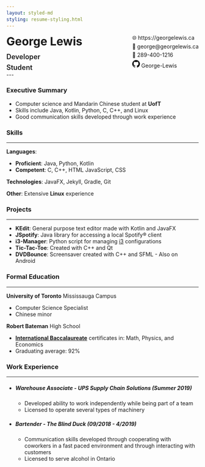 ```yaml
---
layout: styled-md
styling: resume-styling.html
---
```


<div style="display:flex;margin:0;"><div><p style="font-size:30px;font-weight:bold;margin:0;margin-bottom:12px;">George Lewis</p><p style="font-size: 18px; font-weight:600;margin:0;margin-bottom:7px;">Developer</p><p style="font-size: 18px; font-weight:600;margin:0;">Student</p></div><div style="margin-left:auto; margin-top:0;"><p style="margin:0;margin-bottom:5px;">🌐 https://georgelewis.ca</p><p style="margin:0;margin-bottom:5px;">📧 george@georgelewis.ca</p><p style="margin:0;margin-bottom:5px;">📱 289-400-1216</p><p style="margin:0;"><img style="display:inline-block;" id="github" height="20" width="20" src="/_assets/github.svg" /> George-Lewis</p></div></div>
---

### **Executive Summary**

- Computer science and Mandarin Chinese student at **UofT**
- Skills include Java, Kotlin, Python, C, C++, and Linux
- Good communication skills developed through work experience

### **Skills**

---

**Languages**:

- **Proficient**: Java, Python, Kotlin
- **Competent**: C, C++, HTML JavaScript, CSS

**Technologies**: JavaFX, Jekyll, Gradle, Git

**Other**: Extensive **Linux** experience

### **Projects**

---

- **KEdit**: General purpose text editor made with Kotlin and JavaFX
- **JSpotify**: Java library for accessing a local Spotify:registered: client
- **i3-Manager**: Python script for managing [i3](https://i3wm.org/) configurations
- **Tic-Tac-Toe**: Created with C++ and Qt
- **DVDBounce**: Screensaver created with C++ and SFML - Also on Android

### **Formal Education**

---

**University of Toronto** Mississauga Campus

- Computer Science Specialist
- Chinese minor

**Robert Bateman** High School

- **[International Baccalaureate](https://www.ibo.org/)** certificates in: Math, Physics, and Economics
- Graduating average: 92%

### **Work Experience**

---

- ##### Warehouse Associate - UPS Supply Chain Solutions (Summer 2019)

  - Developed ability to work independently while being part of a team
  - Licensed to operate several types of machinery

- ##### Bartender - The Blind Duck (09/2018 - 4/2019)

  - Communication skills developed through cooperating with coworkers in a fast paced environment and through interacting with customers
  - Licensed to serve alcohol in Ontario